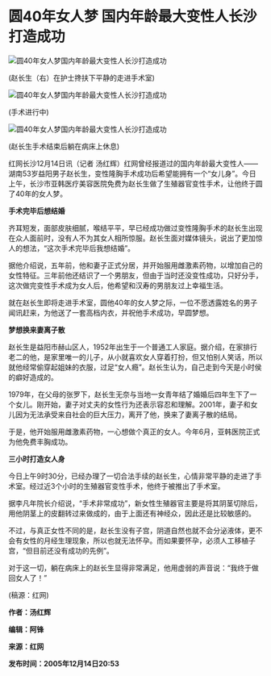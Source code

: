# 圆40年女人梦 国内年龄最大变性人长沙打造成功

![圆40年女人梦国内年龄最大变性人长沙打造成功](http://image2.sina.com.cn/dy/o/2005-12-14/e303ba1ee17c3826bf17eb95cf010a51.jpg)

(赵长生（右）在护士搀扶下平静的走进手术室)

![圆40年女人梦国内年龄最大变性人长沙打造成功](http://image2.sina.com.cn/dy/o/2005-12-14/74770b173fe0986942df92f10a1c9495.jpg)

(手术进行中)

![圆40年女人梦国内年龄最大变性人长沙打造成功](http://image2.sina.com.cn/dy/o/2005-12-14/c9a6b5c21c4e5902ac1ff56b67fd8ce8.jpg)

(赵长生手术结束后躺在病床上休息)

红网长沙12月14日讯（记者 汤红辉）红网曾经报道过的国内年龄最大变性人——湖南53岁益阳男子赵长生，变性隆胸手术成功后希望能拥有一个“女儿身”。今日上午，长沙市亚韩医疗美容医院免费为赵长生做了生殖器官变性手术，让他终于圆了40年的女人梦。

**手术完毕后想结婚**

齐耳短发，面部皮肤细腻，喉结平平，早已经成功做过变性隆胸手术的赵长生出现在众人面前时，没有人不为其女人相所惊服。赵长生面对媒体镜头，说出了更加惊人的想法，“这次手术完毕后我想结婚”。

据他介绍说，五年前，他和妻子正式分居，并开始服用雌激素药物，以增加自己的女性特征。三年前他还结识了一个男朋友，但由于当时还没变性成功，只好分手，这次做完变性手术成为女人后，他希望和汉寿的男朋友过上幸福生活。

就在赵长生即将走进手术室，圆他40年的女人梦之际，一位不愿透露姓名的男子闻讯赶来，为他送了一套高档内衣，并祝他手术成功，早圆梦想。

**梦想换来妻离子散**

赵长生是益阳市赫山区人，1952年出生于一个普通工人家庭。据介绍，在家排行老二的他，是家里唯一的儿子，从小就喜欢女人穿着打扮，但又怕别人笑话，所以就他经常偷穿起姐妹的衣服，过足“女人瘾”。赵长生认为，自己走到今天是小时侯的癖好造成的。

1979年，在父母的张罗下，赵长生无奈与当地一女青年结了婚婚后四年生下了一个女儿。刚开始，妻子对丈夫的女性行为还表示容忍和理解。2001年，妻子和女儿因为无法承受来自社会的巨大压力，离开了他，换来了妻离子散的结局。

于是，他开始服用雌激素药物，一心想做个真正的女人。今年6月，亚韩医院正式为他免费丰胸成功。

**三小时打造女人身**

今日上午9时30分，已经办理了一切合法手续的赵长生，心情非常平静的走进了手术室。经过近3个小时的生殖器官变性手术，他终于被推出了手术室。

据李凡年院长介绍说，“手术非常成功”，新女性生殖器官主要是将其阴茎切除后，用他阴茎上的皮翻转过来做成的，由于上面还有神经众，因此还是比较敏感的。

不过，与真正女性不同的是，赵长生没有子宫，阴道自然也就不会分泌液体，更不会有女性的月经生理现象，所以也就无法怀孕。而如果要怀孕，必须人工移植子宫，“但目前还没有成功的先例”。

对于这一切，躺在病床上的赵长生显得非常满足，他用虚弱的声音说：“我终于做回女人了！”

(稿源：红网)

**作者：汤红辉**

**编辑：阿锋**

**来源：红网**

**发布时间：2005年12月14日20:53**